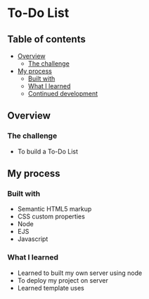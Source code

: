 # To-Do List

## Table of contents

- [Overview](#overview)
  - [The challenge](#the-challenge)
- [My process](#my-process)
  - [Built with](#built-with)
  - [What I learned](#what-i-learned)
  - [Continued development](#continued-development)

## Overview
 

### The challenge
 - To build a To-Do List


## My process

### Built with

- Semantic HTML5 markup
- CSS custom properties
- Node
- EJS
- Javascript

### What I learned
- Learned to built my own server using node
- To deploy my project on server
- Learned template uses

